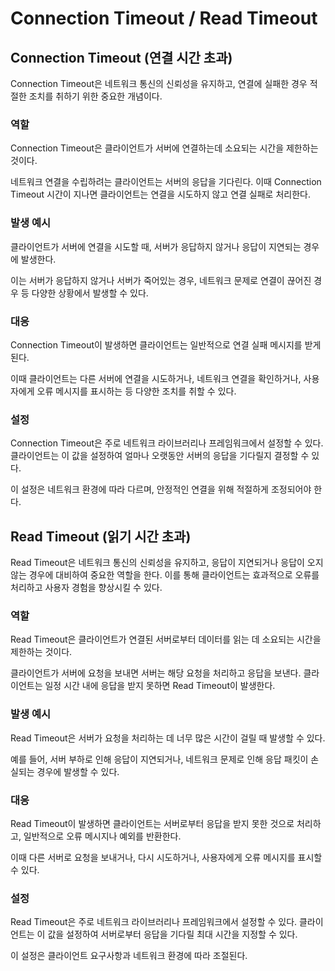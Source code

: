 # Connection Timeout / Read Timeout

## Connection Timeout (연결 시간 초과)

Connection Timeout은 네트워크 통신의 신뢰성을 유지하고, 연결에 실패한 경우 적절한 조치를 취하기 위한 중요한 개념이다.

### 역할

Connection Timeout은 클라이언트가 서버에 연결하는데 소요되는 시간을 제한하는 것이다.

네트워크 연결을 수립하려는 클라이언트는 서버의 응답을 기다린다. 이때 Connection Timeout 시간이 지나면 클라이언트는 연결을 시도하지 않고 연결 실패로 처리한다.

### 발생 예시

클라이언트가 서버에 연결을 시도할 때, 서버가 응답하지 않거나 응답이 지연되는 경우에 발생한다.

이는 서버가 응답하지 않거나 서버가 죽어있는 경우, 네트워크 문제로 연결이 끊어진 경우 등 다양한 상황에서 발생할 수 있다.

### 대응

Connection Timeout이 발생하면 클라이언트는 일반적으로 연결 실패 메시지를 받게 된다. 

이때 클라이언트는 다른 서버에 연결을 시도하거나, 네트워크 연결을 확인하거나, 사용자에게 오류 메시지를 표시하는 등 다양한 조치를 취할 수 있다.

### 설정

Connection Timeout은 주로 네트워크 라이브러리나 프레임워크에서 설정할 수 있다. 클라이언트는 이 값을 설정하여 얼마나 오랫동안 서버의 응답을 기다릴지 결정할 수 있다.

이 설정은 네트워크 환경에 따라 다르며, 안정적인 연결을 위해 적절하게 조정되어야 한다.

## Read Timeout (읽기 시간 초과)

Read Timeout은 네트워크 통신의 신뢰성을 유지하고, 응답이 지연되거나 응답이 오지 않는 경우에 대비하여 중요한 역할을 한다. 이를 통해 클라이언트는 효과적으로 오류를 처리하고 사용자 경험을 향상시킬 수 있다.

### 역할

Read Timeout은 클라이언트가 연결된 서버로부터 데이터를 읽는 데 소요되는 시간을 제한하는 것이다.

클라이언트가 서버에 요청을 보내면 서버는 해당 요청을 처리하고 응답을 보낸다. 클라이언트는 일정 시간 내에 응답을 받지 못하면 Read Timeout이 발생한다.

### 발생 예시

Read Timeout은 서버가 요청을 처리하는 데 너무 많은 시간이 걸릴 때 발생할 수 있다.

예를 들어, 서버 부하로 인해 응답이 지연되거나, 네트워크 문제로 인해 응답 패킷이 손실되는 경우에 발생할 수 있다.

### 대응

Read Timeout이 발생하면 클라이언트는 서버로부터 응답을 받지 못한 것으로 처리하고, 일반적으로 오류 메시지나 예외를 반환한다.

이때 다른 서버로 요청을 보내거나, 다시 시도하거나, 사용자에게 오류 메시지를 표시할 수 있다.

### 설정

Read Timeout은 주로 네트워크 라이브러리나 프레임워크에서 설정할 수 있다. 클라이언트는 이 값을 설정하여 서버로부터 응답을 기다릴 최대 시간을 지정할 수 있다.

이 설정은 클라이언트 요구사항과 네트워크 환경에 따라 조절된다.